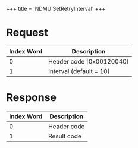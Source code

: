 +++
title = 'NDMU:SetRetryInterval'
+++

# Request

| Index Word | Description                |
|------------|----------------------------|
| 0          | Header code \[0x00120040\] |
| 1          | Interval (default = 10)    |

# Response

| Index Word | Description |
|------------|-------------|
| 0          | Header code |
| 1          | Result code |
